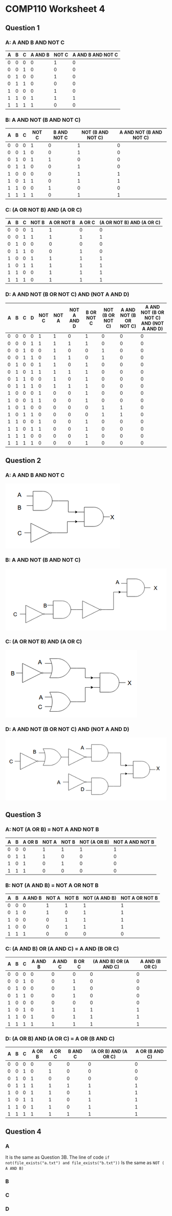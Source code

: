 # COMP110 Worksheet 4



## Question 1

### A: A AND B AND NOT C

 A | B | C | A AND B | NOT C | A AND B AND NOT C
---|---|---|---|---|---
 0 | 0 | 0 | 0 | 1 | 0
 0 | 0 | 1 | 0 | 0 | 0
 0 | 1 | 0 | 0 | 1 | 0
 0 | 1 | 1 | 0 | 0 | 0
 1 | 0 | 0 | 0 | 1 | 0
 1 | 1 | 0 | 1 | 1 | 1
 1 | 1 | 1 | 1 | 0 | 0

### B: A AND NOT (B AND NOT C)

 A | B | C | NOT C | B AND NOT C | NOT (B AND NOT C) | A AND NOT (B AND NOT C)
---|---|---|---|---|---|---
 0 | 0 | 0 | 1 | 0 | 1 | 0
 0 | 0 | 1 | 0 | 0 | 1 | 0
 0 | 1 | 0 | 1 | 1 | 0 | 0
 0 | 1 | 1 | 0 | 0 | 1 | 0
 1 | 0 | 0 | 0 | 0 | 1 | 1
 1 | 0 | 1 | 1 | 0 | 1 | 1
 1 | 1 | 0 | 0 | 1 | 0 | 0
 1 | 1 | 1 | 1 | 0 | 1 | 1

### C: (A OR NOT B)  AND  (A OR C)

 A | B | C |NOT B|A OR NOT B| A OR C|(A OR NOT B) AND (A OR C)
---|---|---|---|---|---|---
 0 | 0 | 0 | 1 | 1 | 0 | 0
 0 | 0 | 1 | 1 | 1 | 1 | 1
 0 | 1 | 0 | 0 | 0 | 0 | 0
 0 | 1 | 1 | 0 | 0 | 1 | 0
 1 | 0 | 0 | 1 | 1 | 1 | 1
 1 | 0 | 1 | 1 | 1 | 1 | 1
 1 | 1 | 0 | 0 | 1 | 1 | 1
 1 | 1 | 1 | 0 | 1 | 1 | 1

### D: A AND NOT (B OR NOT C) AND (NOT A AND D)

 A | B | C | D |NOT C|NOT A|NOT A AND D|B OR NOT C|NOT (B OR NOT C)|A AND NOT (B OR NOT C)|A AND NOT (B OR NOT C) AND (NOT A AND D)
---|---|---|---|---|---|---|---|---|---|---
 0 | 0 | 0 | 0 | 1 | 1 | 0 | 1 | 0 | 0 | 0
 0 | 0 | 0 | 1 | 1 | 1 | 1 | 1 | 0 | 0 | 0
 0 | 0 | 1 | 0 | 0 | 1 | 0 | 0 | 1 | 0 | 0 
 0 | 0 | 1 | 1 | 0 | 1 | 1 | 0 | 1 | 0 | 0 
 0 | 1 | 0 | 0 | 1 | 1 | 0 | 1 | 0 | 0 | 0 
 0 | 1 | 0 | 1 | 1 | 1 | 1 | 1 | 0 | 0 | 0 
 0 | 1 | 1 | 0 | 0 | 1 | 0 | 1 | 0 | 0 | 0 
 0 | 1 | 1 | 1 | 0 | 1 | 1 | 1 | 0 | 0 | 0 
 1 | 0 | 0 | 0 | 1 | 0 | 0 | 1 | 0 | 0 | 0 
 1 | 0 | 0 | 1 | 1 | 0 | 0 | 1 | 0 | 0 | 0 
 1 | 0 | 1 | 0 | 0 | 0 | 0 | 0 | 1 | 1 | 0 
 1 | 0 | 1 | 1 | 0 | 0 | 0 | 0 | 1 | 1 | 0 
 1 | 1 | 0 | 0 | 1 | 0 | 0 | 1 | 0 | 0 | 0 
 1 | 1 | 0 | 1 | 1 | 0 | 0 | 1 | 0 | 0 | 0 
 1 | 1 | 1 | 0 | 0 | 0 | 0 | 1 | 0 | 0 | 0 
 1 | 1 | 1 | 1 | 0 | 0 | 0 | 1 | 0 | 0 | 0 


## Question 2

### A: A AND B AND NOT C

![1A](1A.png)

### B: A AND NOT (B AND NOT C)

![1B](1B.png)

### C: (A OR NOT B)  AND  (A OR C)

![1C](1C.png)

### D: A AND NOT (B OR NOT C) AND (NOT A AND D)

![1D](1D.png)


## Question 3

### A: NOT (A OR B) = NOT A AND NOT B

 A | B | A OR B | NOT A | NOT B | NOT (A OR B) | NOT A AND NOT B
---|---|---|---|---|---|---
 0 | 0 | 0 | 1 | 1 | 1 | 1 
 0 | 1 | 1 | 1 | 0 | 0 | 0 
 1 | 0 | 1 | 0 | 1 | 0 | 0 
 1 | 1 | 1 | 0 | 0 | 0 | 0 
 
### B: NOT (A AND B) = NOT A OR NOT B

 A | B | A AND B | NOT A | NOT B | NOT (A AND B) | NOT A OR NOT B
---|---|---|---|---|---|---
 0 | 0 | 0 | 1 | 1 | 1 | 1 
 0 | 1 | 0 | 1 | 0 | 1 | 1 
 1 | 0 | 0 | 0 | 1 | 1 | 1 
 1 | 0 | 0 | 0 | 1 | 1 | 1 
 1 | 1 | 1 | 0 | 0 | 0 | 0 

### C: (A AND B) OR (A AND C) = A AND (B OR C)

 A | B | C | A AND B | A AND C | B OR C | (A AND B) OR (A AND C) | A AND (B OR C)
---|---|---|---|---|---|---|---
 0 | 0 | 0 | 0 | 0 | 0 | 0 | 0 
 0 | 0 | 1 | 0 | 0 | 1 | 0 | 0 
 0 | 1 | 0 | 0 | 0 | 1 | 0 | 0 
 0 | 1 | 1 | 0 | 0 | 1 | 0 | 0 
 1 | 0 | 0 | 0 | 0 | 0 | 0 | 0 
 1 | 0 | 1 | 0 | 1 | 1 | 1 | 1 
 1 | 1 | 0 | 1 | 0 | 1 | 1 | 1 
 1 | 1 | 1 | 1 | 1 | 1 | 1 | 1 

### D: (A OR B) AND (A OR C) = A OR (B AND C)

 A | B | C | A OR B | A OR C | B AND C | (A OR B) AND (A OR C) | A OR (B AND C)
---|---|---|---|---|---|---|---
 0 | 0 | 0 | 0 | 0 | 0 | 0 | 0 
 0 | 0 | 1 | 0 | 1 | 0 | 0 | 0 
 0 | 1 | 0 | 1 | 0 | 0 | 0 | 0 
 0 | 1 | 1 | 1 | 1 | 1 | 1 | 1 
 1 | 0 | 0 | 1 | 1 | 0 | 1 | 1 
 1 | 0 | 1 | 1 | 1 | 0 | 1 | 1 
 1 | 1 | 0 | 1 | 1 | 0 | 1 | 1 
 1 | 1 | 1 | 1 | 1 | 1 | 1 | 1

## Question 4

### A

It is the same as Question 3B.
The line of code `if not(file_exists("a.txt") and file_exists("b.txt"))`
Is the same as `NOT ( A AND B)`

### B

### C

### D

